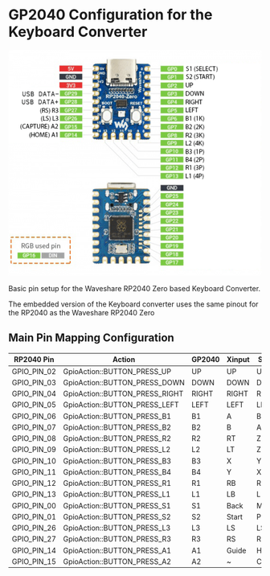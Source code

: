 # GP2040 Configuration for the Keyboard Converter

![Pin Mapping](assets/WaveshareRP2040Zero.png)

Basic pin setup for the Waveshare RP2040 Zero based Keyboard Converter.

The embedded version of the Keyboard converter uses the same pinout for the RP2040 as the Waveshare 
RP2040 Zero

## Main Pin Mapping Configuration

| RP2040 Pin | Action                        | GP2040 | Xinput | Switch | PS3/4/5  | Dinput | Arcade |
|------------|-------------------------------|--------|--------|--------|----------|--------|--------|
| GPIO_PIN_02| GpioAction::BUTTON_PRESS_UP   | UP     | UP     | UP      | UP      | UP     | UP     |
| GPIO_PIN_03| GpioAction::BUTTON_PRESS_DOWN | DOWN   | DOWN   | DOWN    | DOWN    | DOWN   | DOWN   |
| GPIO_PIN_04| GpioAction::BUTTON_PRESS_RIGHT| RIGHT  | RIGHT  | RIGHT   | RIGHT   | RIGHT  | RIGHT  |
| GPIO_PIN_05| GpioAction::BUTTON_PRESS_LEFT | LEFT   | LEFT   | LEFT    | LEFT    | LEFT   | LEFT   |
| GPIO_PIN_06| GpioAction::BUTTON_PRESS_B1   | B1     | A      | B       | Cross   | 2      | K1     |
| GPIO_PIN_07| GpioAction::BUTTON_PRESS_B2   | B2     | B      | A       | Circle  | 3      | K2     |
| GPIO_PIN_08| GpioAction::BUTTON_PRESS_R2   | R2     | RT     | ZR      | R2      | 8      | K3     |
| GPIO_PIN_09| GpioAction::BUTTON_PRESS_L2   | L2     | LT     | ZL      | L2      | 7      | K4     |
| GPIO_PIN_10| GpioAction::BUTTON_PRESS_B3   | B3     | X      | Y       | Square  | 1      | P1     |
| GPIO_PIN_11| GpioAction::BUTTON_PRESS_B4   | B4     | Y      | X       | Triangle| 4      | P2     |
| GPIO_PIN_12| GpioAction::BUTTON_PRESS_R1   | R1     | RB     | R       | R1      | 6      | P3     |
| GPIO_PIN_13| GpioAction::BUTTON_PRESS_L1   | L1     | LB     | L       | L1      | 5      | P4     |
| GPIO_PIN_00| GpioAction::BUTTON_PRESS_S1   | S1     | Back   | Minus   | Select  | 9      | Coin   |
| GPIO_PIN_01| GpioAction::BUTTON_PRESS_S2   | S2     | Start  | Plus    | Start   | 10     | Start  |
| GPIO_PIN_26| GpioAction::BUTTON_PRESS_L3   | L3     | LS     | LS      | L3      | 11     | LS     |
| GPIO_PIN_27| GpioAction::BUTTON_PRESS_R3   | R3     | RS     | RS      | R3      | 12     | RS     |
| GPIO_PIN_14| GpioAction::BUTTON_PRESS_A1   | A1     | Guide  | Home    | PS      | 13     | ~      |
| GPIO_PIN_15| GpioAction::BUTTON_PRESS_A2   | A2     | ~      | Capture | ~       | 14     | ~      |